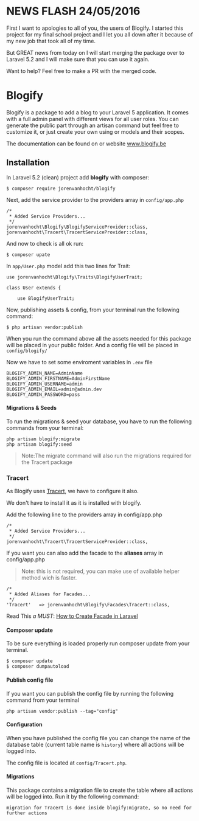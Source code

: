 # NEWS FLASH 24/05/2016

First I want to apologies to all of you, the users of Blogify. I started this project
for my final school project and I let you all down after it because of my new job that took all 
of my time.

But GREAT news from today on I will start merging the package over to Laravel 5.2 and I will make sure 
that you can use it again.

Want to help? Feel free to make a PR with the merged code.

# Blogify

Blogify is a package to add a blog to your Laravel 5 application. It comes with a full admin panel with different views for all user roles.
You can generate the public part through an artisan command but feel free to customize it, or just create your own using or models and their scopes.

The documentation can be found on or website <a href="http://www.blogify.io" title="Blogify.io">www.blogify.be</a>

## Installation

In Laravel 5.2 (clean) project add **blogify** with composer:

    $ composer require jorenvanhocht/blogify

Next, add the service provider to the providers array in `config/app.php`

    /*
     * Added Service Providers...
     */
    jorenvanhocht\Blogify\BlogifyServiceProvider::class,
    jorenvanhocht\Tracert\TracertServiceProvider::class,

And now to check is all ok run:

    $ composer upate

In `app/User.php` model add this two lines for Trait:


    use jorenvanhocht\Blogify\Traits\BlogifyUserTrait;

    class User extends {

        use BlogifyUserTrait;

Now, publishing assets & config, from your terminal run the following command:

    $ php artisan vendor:publish

When you run the command above all the assets needed for this package will be placed in your public folder.
And a config file will be placed in `config/blogify/`

Now we have to set some enviroment variables in `.env` file

    BLOGIFY_ADMIN_NAME=AdminName
    BLOGIFY_ADMIN_FIRSTNAME=AdminFirstName
    BLOGIFY_ADMIN_USERNAME=admin
    BLOGIFY_ADMIN_EMAIL=admin@admin.dev
    BLOGIFY_ADMIN_PASSWORD=pass


#### Migrations & Seeds

To run the migrations & seed your database, you have to run the following commands from your terminal:

    php artisan blogify:migrate
    php artisan blogify:seed

> Note:The migrate command will also run the migrations required for the Tracert package


### Tracert

As Blogify uses [Tracert](https://github.com/jorenvh/tracert), we have to configure it also.

We don't have to install it as it is installed with blogify.


Add the following line to the providers array in config/app.php

    /*
     * Added Service Providers...
     */
    jorenvanhocht\Tracert\TracertServiceProvider::class,

If you want you can also add the facade to the **aliases** array in config/app.php

> Note: this is not required, you can make use of available helper method wich is faster.

    /*
     * Added Aliases for Facades...
     */
    'Tracert'   => jorenvanhocht\Blogify\Facades\Tracert::class,

Read This _a MUST_: [How to Create Facade in Laravel](https://is.gd/TwD1eN)

#### Composer update

To be sure everything is loaded properly run composer update from your terminal.

    $ composer update
    $ composer dumpautoload

#### Publish config file

If you want you can publish the config file by running the following command from your terminal

    php artisan vendor:publish --tag="config"

#### Configuration

When you have published the config file you can change the name of the database table (current table name is `history`) where all actions will be logged into.

The config file is located at `config/Tracert.php`.


#### Migrations

This package contains a migration file to create the table where all actions will be logged into. Run it by the following command:

    migration for Tracert is done inside blogify:migrate, so no need for further actions

